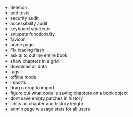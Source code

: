 - deletion
- add tests
- security audit
- accessibility audit
- keyboard shortcuts
- snippets functionality
- favicon
- home page
- Fix loading flash
- ask ai to outline entire book
- show chapters in a grid
- download all data
- tags
- offline mode
- imports
- drag n drop to import
- figure out what code is saving chapters on a book object
- dont save empty patches in history
- limits on chapter and history length
- admin page w usage stats for all users